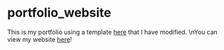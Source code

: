 # portfolio_website
This is my portfolio using a template [here](https://github.com/bjacquemet/personal-web) 
that I have modified.
\nYou can view my website [here](https://kevincawley.github.io/portfolio/)!
